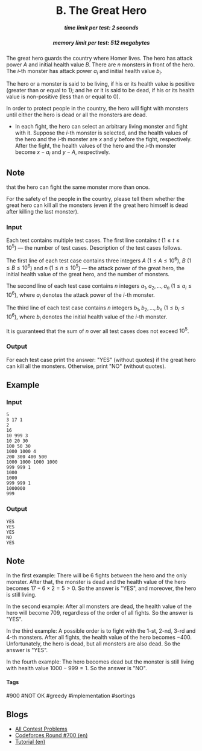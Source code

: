 <h1 style='text-align: center;'> B. The Great Hero</h1>

<h5 style='text-align: center;'>time limit per test: 2 seconds</h5>
<h5 style='text-align: center;'>memory limit per test: 512 megabytes</h5>

The great hero guards the country where Homer lives. The hero has attack power $A$ and initial health value $B$. There are $n$ monsters in front of the hero. The $i$-th monster has attack power $a_i$ and initial health value $b_i$. 

The hero or a monster is said to be living, if his or its health value is positive (greater than or equal to $1$); and he or it is said to be dead, if his or its health value is non-positive (less than or equal to $0$).

In order to protect people in the country, the hero will fight with monsters until either the hero is dead or all the monsters are dead.

* In each fight, the hero can select an arbitrary living monster and fight with it. Suppose the $i$-th monster is selected, and the health values of the hero and the $i$-th monster are $x$ and $y$ before the fight, respectively. After the fight, the health values of the hero and the $i$-th monster become $x-a_i$ and $y-A$, respectively.

## Note

 that the hero can fight the same monster more than once.

For the safety of the people in the country, please tell them whether the great hero can kill all the monsters (even if the great hero himself is dead after killing the last monster).

### Input

Each test contains multiple test cases. The first line contains $t$ ($1 \le t \le 10^5$) — the number of test cases. Description of the test cases follows.

The first line of each test case contains three integers $A$ ($1 \leq A \leq 10^6$), $B$ ($1 \leq B \leq 10^6$) and $n$ ($1 \leq n \leq 10^5$) — the attack power of the great hero, the initial health value of the great hero, and the number of monsters.

The second line of each test case contains $n$ integers $a_1, a_2, \dots, a_n$ ($1 \leq a_i \leq 10^6$), where $a_i$ denotes the attack power of the $i$-th monster.

The third line of each test case contains $n$ integers $b_1, b_2, \dots, b_n$ ($1 \leq b_i \leq 10^6$), where $b_i$ denotes the initial health value of the $i$-th monster.

It is guaranteed that the sum of $n$ over all test cases does not exceed $10^5$.

### Output

For each test case print the answer: "YES" (without quotes) if the great hero can kill all the monsters. Otherwise, print "NO" (without quotes).

## Example

### Input


```text
5
3 17 1
2
16
10 999 3
10 20 30
100 50 30
1000 1000 4
200 300 400 500
1000 1000 1000 1000
999 999 1
1000
1000
999 999 1
1000000
999
```
### Output


```text
YES
YES
YES
NO
YES
```
## Note

In the first example: There will be $6$ fights between the hero and the only monster. After that, the monster is dead and the health value of the hero becomes $17 - 6 \times 2 = 5 > 0$. So the answer is "YES", and moreover, the hero is still living.

In the second example: After all monsters are dead, the health value of the hero will become $709$, regardless of the order of all fights. So the answer is "YES".

In the third example: A possible order is to fight with the $1$-st, $2$-nd, $3$-rd and $4$-th monsters. After all fights, the health value of the hero becomes $-400$. Unfortunately, the hero is dead, but all monsters are also dead. So the answer is "YES".

In the fourth example: The hero becomes dead but the monster is still living with health value $1000 - 999 = 1$. So the answer is "NO".



#### Tags 

#900 #NOT OK #greedy #implementation #sortings 

## Blogs
- [All Contest Problems](../Codeforces_Round_700_(Div._2).md)
- [Codeforces Round #700 (en)](../blogs/Codeforces_Round_700_(en).md)
- [Tutorial (en)](../blogs/Tutorial_(en).md)
